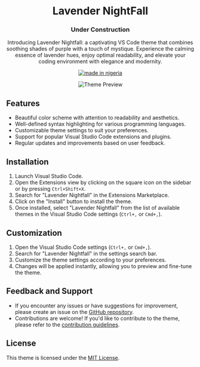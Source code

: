 <div align="center">

# Lavender NightFall

### Under Construction

Introducing Lavender Nightfall: a captivating VS Code theme that combines soothing shades of purple with a touch of mystique. Experience the calming essence of lavender hues, enjoy optimal readability, and elevate your coding environment with elegance and modernity.

[![made in nigeria](https://img.shields.io/badge/made%20in-nigeria-008751.svg?style=for-the-badge)](https://github.com/acekyd/made-in-nigeria)

![Theme Preview](https://i.imgur.com/yaYT4Ho.png)
</div>

## Features
- Beautiful color scheme with attention to readability and aesthetics.
- Well-defined syntax highlighting for various programming languages.
- Customizable theme settings to suit your preferences.
- Support for popular Visual Studio Code extensions and plugins.
- Regular updates and improvements based on user feedback.

## Installation
1. Launch Visual Studio Code.
2. Open the Extensions view by clicking on the square icon on the sidebar or by pressing `Ctrl+Shift+X`.
3. Search for "Lavender Nightfall" in the Extensions Marketplace.
4. Click on the "Install" button to install the theme.
5. Once installed, select "Lavender Nightfall" from the list of available themes in the Visual Studio Code settings (`Ctrl+,` or `Cmd+,`).

## Customization
1. Open the Visual Studio Code settings (`Ctrl+,` or `Cmd+,`).
2. Search for "Lavender Nightfall" in the settings search bar.
3. Customize the theme settings according to your preferences.
4. Changes will be applied instantly, allowing you to preview and fine-tune the theme.

## Feedback and Support
- If you encounter any issues or have suggestions for improvement, please create an issue on the [GitHub repository](https://github.com/Paul-Taiwo/lavender-nightfall/issues).
- Contributions are welcome! If you'd like to contribute to the theme, please refer to the [contribution guidelines](https://github.com/Paul-Taiwo/lavender-nightfall/blob/main/CONTRIBUTING.md).


## License
This theme is licensed under the [MIT License](https://github.com/Paul-Taiwo/lavender-nightfall/blob/main/LICENSE).

